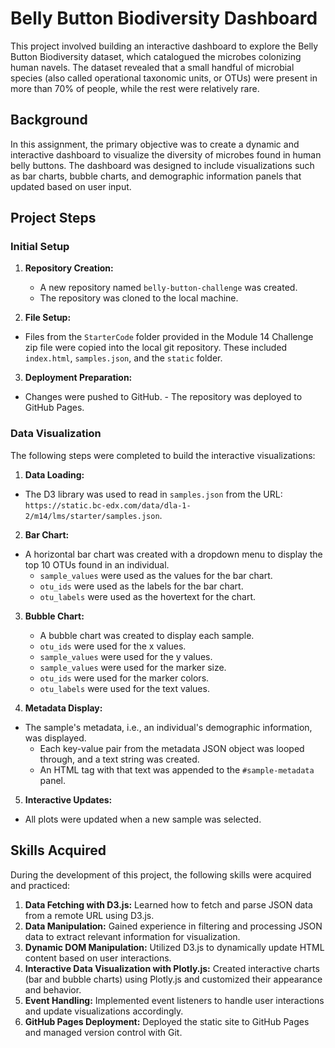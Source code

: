 # Belly Button Biodiversity Dashboard
This project involved building an interactive dashboard to explore the Belly Button Biodiversity dataset, which catalogued the microbes colonizing human navels. The dataset revealed that a small handful of microbial species (also called operational taxonomic units, or OTUs) were present in more than 70% of people, while the rest were relatively rare.

## Background

In this assignment, the primary objective was to create a dynamic and interactive dashboard to visualize the diversity of microbes found in human belly buttons. The dashboard was designed to include visualizations such as bar charts, bubble charts, and demographic information panels that updated based on user input.

## Project Steps

### Initial Setup
1.  **Repository Creation:**
    -   A new repository named `belly-button-challenge` was created.
    -   The repository was cloned to the local machine.

2.  **File Setup:**
   -   Files from the `StarterCode` folder provided in the Module 14 Challenge zip file were copied into the local git repository. These included `index.html`, `samples.json`, and the `static` folder.

3.  **Deployment Preparation:**
   -   Changes were pushed to GitHub.
    -   The repository was deployed to GitHub Pages.

### Data Visualization
The following steps were completed to build the interactive visualizations:

1.  **Data Loading:**
 -   The D3 library was used to read in `samples.json` from the URL: `https://static.bc-edx.com/data/dla-1-2/m14/lms/starter/samples.json`.

2.  **Bar Chart:**
-   A horizontal bar chart was created with a dropdown menu to display the top 10 OTUs found in an individual.
    -   `sample_values` were used as the values for the bar chart.
    -   `otu_ids` were used as the labels for the bar chart.
    -   `otu_labels` were used as the hovertext for the chart.

3.  **Bubble Chart:**
    -   A bubble chart was created to display each sample.
    -   `otu_ids` were used for the x values.
    -   `sample_values` were used for the y values.
    -   `sample_values` were used for the marker size.
    -   `otu_ids` were used for the marker colors.
    -   `otu_labels` were used for the text values.

4.  **Metadata Display:**
-   The sample's metadata, i.e., an individual's demographic information, was displayed.
    -   Each key-value pair from the metadata JSON object was looped through, and a text string was created.
    -   An HTML tag with that text was appended to the `#sample-metadata` panel.

5.  **Interactive Updates:**
-   All plots were updated when a new sample was selected.

## Skills Acquired
During the development of this project, the following skills were acquired and practiced:

1.  **Data Fetching with D3.js:** Learned how to fetch and parse JSON data from a remote URL using D3.js.
2.  **Data Manipulation:** Gained experience in filtering and processing JSON data to extract relevant information for visualization.
3.  **Dynamic DOM Manipulation:** Utilized D3.js to dynamically update HTML content based on user interactions.
4.  **Interactive Data Visualization with Plotly.js:** Created interactive charts (bar and bubble charts) using Plotly.js and customized their appearance and behavior.
5.  **Event Handling:** Implemented event listeners to handle user interactions and update visualizations accordingly.
6.  **GitHub Pages Deployment:** Deployed the static site to GitHub Pages and managed version control with Git.